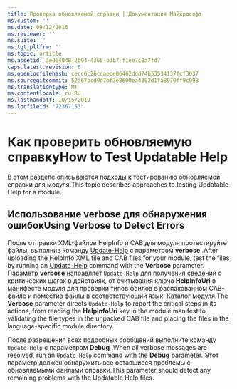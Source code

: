 ```yaml
---
title: Проверка обновляемой справки | Документация Майкрософт
ms.custom: ''
ms.date: 09/12/2016
ms.reviewer: ''
ms.suite: ''
ms.tgt_pltfrm: ''
ms.topic: article
ms.assetid: 3e064048-2b94-4365-bdb7-f1ee7c0a7fd7
caps.latest.revision: 6
ms.openlocfilehash: cecc6c26ccaece06462ddd74b53534137fcf3037
ms.sourcegitcommit: 52a67bcd9d7bf3e8600ea4302d1fa8970ff9c998
ms.translationtype: MT
ms.contentlocale: ru-RU
ms.lasthandoff: 10/15/2019
ms.locfileid: "72367153"
---
```

# <a name="how-to-test-updatable-help"></a><span data-ttu-id="32565-102">Как проверить обновляемую справку</span><span class="sxs-lookup"><span data-stu-id="32565-102">How to Test Updatable Help</span></span>

<span data-ttu-id="32565-103">В этом разделе описываются подходы к тестированию обновляемой справки для модуля.</span><span class="sxs-lookup"><span data-stu-id="32565-103">This topic describes approaches to testing Updatable Help for a module.</span></span>

## <a name="using-verbose-to-detect-errors"></a><span data-ttu-id="32565-104">Использование verbose для обнаружения ошибок</span><span class="sxs-lookup"><span data-stu-id="32565-104">Using Verbose to Detect Errors</span></span>

<span data-ttu-id="32565-105">После отправки XML-файлов HelpInfo и CAB для модуля протестируйте файлы, выполнив команду [Update-Help](/powershell/module/Microsoft.PowerShell.Core/Update-Help) с параметром **verbose** .</span><span class="sxs-lookup"><span data-stu-id="32565-105">After uploading the HelpInfo XML file and CAB files for your module, test the files by running an [Update-Help](/powershell/module/Microsoft.PowerShell.Core/Update-Help) command with the **Verbose** parameter.</span></span> <span data-ttu-id="32565-106">Параметр **verbose** направляет `Update-Help` для получения сведений о критических шагах в действиях, от считывания ключа **HelpInfoUri** в манифесте модуля для проверки типов файлов в распакованном CAB-файле и поместив файлы в соответствующий язык. Каталог модуля.</span><span class="sxs-lookup"><span data-stu-id="32565-106">The **Verbose** parameter directs `Update-Help` to report the critical steps in its actions, from reading the **HelpInfoUri** key in the module manifest to validating the file types in the unpacked CAB file and placing the files in the language-specific module directory.</span></span>

<span data-ttu-id="32565-107">После разрешения всех подробных сообщений выполните команду `Update-Help` с параметром **Debug** .</span><span class="sxs-lookup"><span data-stu-id="32565-107">When all verbose messages are resolved, run an `Update-Help` command with the **Debug** parameter.</span></span> <span data-ttu-id="32565-108">Этот параметр должен обнаружить все оставшиеся проблемы с обновляемыми файлами справки.</span><span class="sxs-lookup"><span data-stu-id="32565-108">This parameter should detect any remaining problems with the Updatable Help files.</span></span>